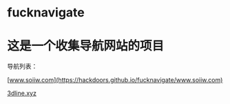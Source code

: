 # fucknavigate
# 这是一个收集导航网站的项目

导航列表：

[www.soiiw.com](https://hackdoors.github.io/fucknavigate/www.soiiw.com)

[3dline.xyz](https://hackdoors.github.io/fucknavigate/3dline.xyz)
